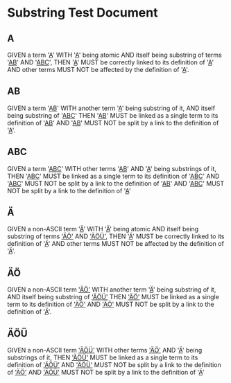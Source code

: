 # Substring Test Document

## A

GIVEN a term '[A][1]' WITH '[A][1]' being atomic
 AND itself being substring of terms '[AB][2]' AND '[ABC][3]',
THEN '[A][1]' MUST be correctly linked to its definition of '[A][1]'
 AND other terms MUST NOT be affected by the definition of '[A][1]'.

## AB

GIVEN a term '[AB][2]' WITH another term '[A][1]' being substring of it,
 AND itself being substring of '[ABC][3]'
THEN '[AB][2]' MUST be linked as a single term to its definition of '[AB][2]'
 AND '[AB][2]' MUST NOT be split by a link to the definition of '[A][1]'.

## ABC

GIVEN a term '[ABC][3]' WITH other terms '[AB][2]' AND '[A][1]' being substrings of it,
THEN '[ABC][3]' MUST be linked as a single term to its definition of '[ABC][3]'
 AND '[ABC][3]' MUST NOT be split by a link to the definition of '[AB][2]'
 AND '[ABC][3]' MUST NOT be split by a link to the definition of '[A][1]'

## Ä

GIVEN a non-ASCII term '[Ä][4]' WITH '[Ä][4]' being atomic
 AND itself being substring of terms ['ÄÖ'][5] AND ['ÄÖÜ'][6],
THEN '[Ä][4]' MUST be correctly linked to its definition of '[Ä][4]'
 AND other terms MUST NOT be affected by the definition of '[Ä][4]'.

## ÄÖ

GIVEN a non-ASCII term ['ÄÖ'][5] WITH another term '[Ä][4]' being substring of it,
 AND itself being substring of ['ÄÖÜ'][6]
THEN ['ÄÖ'][5] MUST be linked as a single term to its definition of ['ÄÖ'][5]
 AND ['ÄÖ'][5] MUST NOT be split by a link to the definition of '[Ä][4]'.

## ÄÖÜ

GIVEN a non-ASCII term ['ÄÖÜ'][6] WITH other terms ['ÄÖ'][5] AND '[Ä][4]' being substrings of it,
THEN ['ÄÖÜ'][6] MUST be linked as a single term to its definition of ['ÄÖÜ'][6]
 AND ['ÄÖÜ'][6] MUST NOT be split by a link to the definition of ['ÄÖ'][5]
 AND ['ÄÖÜ'][6] MUST NOT be split by a link to the definition of '[Ä][4]'

[1]: glossary.md#a

[2]: glossary.md#ab

[3]: glossary.md#abc

[4]: glossary.md#ä

[5]: glossary.md#äö

[6]: glossary.md#äöü
